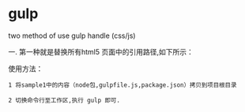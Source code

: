 # gulp
two method of use gulp handle (css/js)

一. 第一种就是替换所有html5 页面中的引用路径,如下所示：
		
<script  src="lib/hprose.js?v=95b1fbf3a0" ></script>		
<link rel="stylesheet" href="css/angular-ui-tree.css?v=86e8170240">
   
   使用方法：
   
    1 将sample1中的内容（node包,gulpfile.js,package.json）拷贝到项目根目录
    
    2 切换命令行至工作区,执行 gulp 即可.
   


